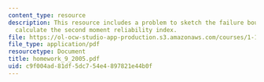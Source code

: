 ```yaml
---
content_type: resource
description: This resource includes a problem to sketch the failure boundary, and
  calculate the second moment reliability index.
file: https://ol-ocw-studio-app-production.s3.amazonaws.com/courses/1-151-probability-and-statistics-in-engineering-spring-2005/c9f004ad81df5dc754e4897821e44b0f_homework_9_2005.pdf
file_type: application/pdf
resourcetype: Document
title: homework_9_2005.pdf
uid: c9f004ad-81df-5dc7-54e4-897821e44b0f
---
```

